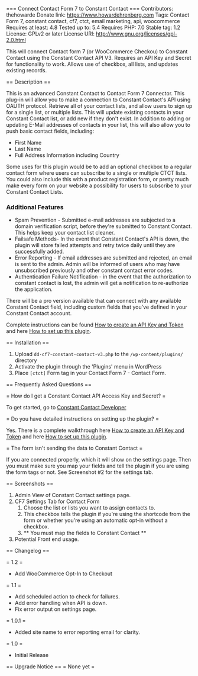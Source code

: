 === Connect Contact Form 7 to Constant Contact ===
Contributors: thehowarde
Donate link: https://www.howardehrenberg.com
Tags: Contact Form 7, constant contact, cf7, ctct, email marketing, api, woocommerce
Requires at least: 4.8
Tested up to: 5.4
Requires PHP: 7.0
Stable tag: 1.2
License: GPLv2 or later
License URI: http://www.gnu.org/licenses/gpl-2.0.html

This will connect Contact form 7 (or WooCommerce Checkou) to Constant Contact using the Constant Contact API V3. Requires an API Key and Secret for functionality to work.  Allows use of checkbox, all lists, and updates existing records.

== Description ==

This is an advanced Constant Contact to Contact Form 7 Connector. This plug-in will allow you to make a connection to Constant Contact's API using OAUTH protocol.  Retrieve all of your contact lists, and allow users to sign up for a single list, or multiple lists.  This will update existing contacts in your Constant Contact list, or add new if they don't exist.  In addition to adding or updating E-Mail addresses of contacts in your list, this will also allow you to push basic contact fields, including:

*   First Name
*   Last Name
*   Full Address Information including Country

Some uses for this plugin would be to add an optional checkbox to a regular contact form where users can subscribe to a single or multiple CTCT lists.  You could also include this with a product registration form, or pretty much make every form on your website a possibility for users to subscribe to your Constant Contact Lists.

### Additional Features
* Spam Prevention - Submitted e-mail addresses are subjected to a domain verification script, before they're submitted to Constant Contact.  This helps keep your contact list cleaner.
* Failsafe Methods- In the event that Constant Contact's API is down, the plugin will store failed attempts and retry twice daily until they are successfully added.
* Error Reporting - If email addresses are submitted and rejected, an email is sent to the admin. Admin will be informed of users who may have unsubscribed previously and other constant contact error codes.
* Authentication Failure Notification - in the event that the authorization to constant contact is lost, the admin will get a notification to re-authorize the application.

There will be a pro version available that can connect with any available Constant Contact field, including custom fields that you've defined in your Constant Contact account.

Complete instructions can be found [How to create an API Key and Token](https://www.duckdiverllc.com/how-to-create-a-constant-contact-api-key/) and here [How to set up this plugin](https://www.duckdiverllc.com/connecting-constant-contact-and-contact-form-7/).

== Installation ==

1. Upload `dd-cf7-constant-contact-v3.php` to the `/wp-content/plugins/` directory
1. Activate the plugin through the 'Plugins' menu in WordPress
1. Place `[ctct]` Form tag in your Contact Form 7 - Contact Form.

== Frequently Asked Questions ==

= How do I get a Constant Contact API Access Key and Secret? =

To get started, go to [Constant Contact Developer](https://app.constantcontact.com/pages/dma/portal/)

= Do you have detailed instructions on setting up the plugin? =

Yes.  There is a complete walkthrough here [How to create an API Key and Token](https://www.duckdiverllc.com/how-to-create-a-constant-contact-api-key/) and here [How to set up this plugin](https://www.duckdiverllc.com/connecting-constant-contact-and-contact-form-7/).

= The form isn't sending the data to Constant Contact =

If you are connected properly, which it will show on the settings page.  Then you must make sure you map your fields and tell the plugin if you are using the form tags or not.  See Screenshot #2 for the settings tab.

== Screenshots ==

1. Admin View of Constant Contact settings page.
2. CF7 Settings Tab for Contact Form
	1. Choose the list or lists you want to assign contacts to.
	2. This checkbox tells the plugin if you're using the shortcode from the form or whether you're using an automatic opt-in without a checkbox.
	3. ** You must map the fields to Constant Contact **
3. Potential Front end usage.

== Changelog ==

= 1.2 =
* Add WooCommerce Opt-In to Checkout

= 1.1 =
* Add scheduled action to check for failures.
* Add error handling when API is down.
* Fix error output on settings page.

= 1.0.1 =
* Added site name to error reporting email for clarity.

= 1.0 =
* Initial Release

 == Upgrade Notice ==
 = None yet =
